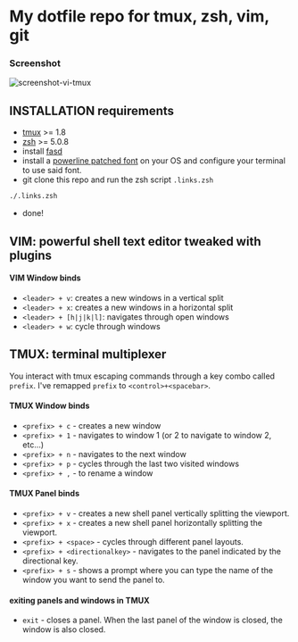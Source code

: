 # My dotfile repo for __tmux, zsh, vim, git__

### Screenshot
![screenshot-vi-tmux](https://raw.githubusercontent.com/ninrod/unix-shell-config/misc/images/screenshot.png)

## INSTALLATION requirements

* [tmux][tmux_link] >= 1.8
* [zsh][zsh_link] >= 5.0.8
* install [fasd][fasd_link]
* install a [powerline patched font][powerline_fonts] on your OS and configure your terminal to use said font.
* git clone this repo and run the zsh script `.links.zsh`

```sh
./.links.zsh
```
* done!

## VIM: powerful shell text editor tweaked with plugins

#### VIM Window binds

* `<leader> + v`: creates a new windows in a vertical split
* `<leader> + x`: creates a new windows in a horizontal split
* `<leader> + [h|j|k|l]`: navigates through open windows
* `<leader> + w`: cycle through windows

## TMUX: terminal multiplexer

You interact with tmux escaping commands through a key combo called `prefix`. I've remapped `prefix` to `<control>+<spacebar>`.

#### TMUX Window binds

 * `<prefix> + c` - creates a new window
 * `<prefix> + 1` - navigates to window 1 (or 2 to navigate to window 2, etc...)
 * `<prefix> + n` - navigates to the next window
 * `<prefix> + p` - cycles through the last two visited windows
 * `<prefix> + ,` - to rename a window

#### TMUX Panel binds

 * `<prefix> + v` - creates a new shell panel vertically splitting the viewport.
 * `<prefix> + x` - creates a new shell panel horizontally splitting the viewport.
 * `<prefix> + <space>` - cycles through different panel layouts.
 * `<prefix> + <directionalkey>` - navigates to the panel indicated by the directional key.
 * `<prefix> + s` - shows a prompt where you can type the name of the window you want to send the panel to.

#### exiting panels and windows in TMUX

 * `exit` - closes a panel. When the last panel of the window is closed, the window is also closed. 


[powerline_fonts]: <https://github.com/powerline/fonts.git> 
[fasd_link]: <https://github.com/clvv/fasd.git>
[tmux_link]: <https://github.com/tmux/tmux.git>
[zsh_link]: <https://github.com/zsh-users/zsh.git>
